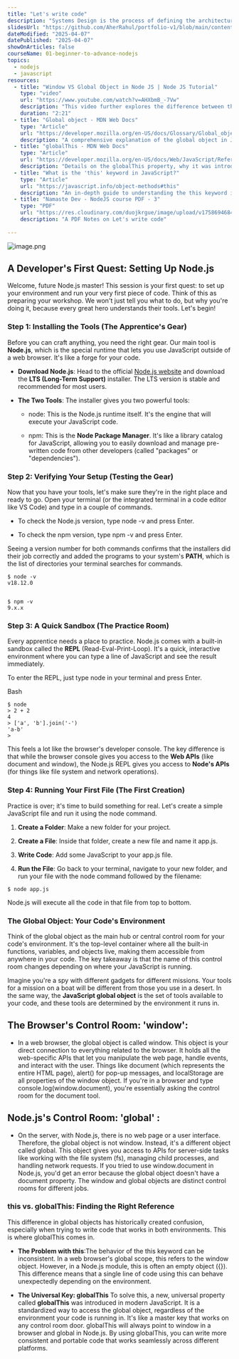 ```yaml
---
title: "Let's write code"
description: "Systems Design is the process of defining the architecture, components, modules, interfaces, and data for a system to satisfy specified requirements. It involves translating user requirements into a detailed blueprint that guides the implementation phase. The goal is to create a well-organized and efficient structure that meets the intended purpose while considering factors like scalability, maintainability, and performance."
slidesUrl: "https://github.com/AherRahul/portfolio-v1/blob/main/content/articles"
dateModified: "2025-04-07"
datePublished: "2025-04-07"
showOnArticles: false
courseName: 01-beginner-to-advance-nodejs
topics:
  - nodejs
  - javascript
resources:
  - title: "Window VS Global Object in Node JS | Node JS Tutorial"
    type: "video"
    url: "https://www.youtube.com/watch?v=AHXbmB_-7Vw"
    description: "This video further explores the difference between the window and global objects in Node.js."
    duration: "2:21"
  - title: "Global object - MDN Web Docs"
    type: "Article"
    url: "https://developer.mozilla.org/en-US/docs/Glossary/Global_object"
    description: "A comprehensive explanation of the global object in JavaScript, its variations across different environments (browser, Node.js, Web Workers), and its importance."
  - title: "globalThis - MDN Web Docs"
    type: "Article"
    url: "https://developer.mozilla.org/en-US/docs/Web/JavaScript/Reference/Global_Objects/globalThis"
    description: "Details on the globalThis property, why it was introduced, and how it provides a standardized way to access the global object in any JavaScript environment."
  - title: "What is the 'this' keyword in JavaScript?"
    type: "Article"
    url: "https://javascript.info/object-methods#this"
    description: "An in-depth guide to understanding the this keyword in JavaScript, its context, and how it behaves differently in various scenarios, including the global scope."
  - title: "Namaste Dev - NodeJS course PDF - 3"
    type: "PDF"
    url: "https://res.cloudinary.com/duojkrgue/image/upload/v1758694684/Portfolio/nodeJsCourse/PDF-Notes/Episode-03_compressed_qc6s1a.pdf"
    description: "A PDF Notes on Let's write code"
  
---
```


![image.png](https://res.cloudinary.com/duojkrgue/image/upload/v1757930702/Portfolio/nodeJsCourse/3_xveryy.png)


A Developer's First Quest: Setting Up Node.js
---------------------------------------------

Welcome, future Node.js master! This session is your first quest: to set up your environment and run your very first piece of code. Think of this as preparing your workshop. We won't just tell you what to do, but why you're doing it, because every great hero understands their tools. Let's begin!

### Step 1: Installing the Tools (The Apprentice's Gear)

Before you can craft anything, you need the right gear. Our main tool is **Node.js**, which is the special runtime that lets you use JavaScript outside of a web browser. It's like a forge for your code.

*   **Download Node.js**: Head to the official [Node.js website](https://nodejs.org/) and download the **LTS (Long-Term Support)** installer. The LTS version is stable and recommended for most users.
    
*   **The Two Tools**: The installer gives you two powerful tools:
    
    *   node: This is the Node.js runtime itself. It's the engine that will execute your JavaScript code.
        
    *   npm: This is the **Node Package Manager**. It's like a library catalog for JavaScript, allowing you to easily download and manage pre-written code from other developers (called "packages" or "dependencies").
        

### Step 2: Verifying Your Setup (Testing the Gear)

Now that you have your tools, let's make sure they're in the right place and ready to go. Open your terminal (or the integrated terminal in a code editor like VS Code) and type in a couple of commands.

*   To check the Node.js version, type node -v and press Enter.
    
*   To check the npm version, type npm -v and press Enter.
    

Seeing a version number for both commands confirms that the installers did their job correctly and added the programs to your system's **PATH**, which is the list of directories your terminal searches for commands.

```   
$ node -v  
v18.12.0  


$ npm -v  
9.x.x
```

### Step 3: A Quick Sandbox (The Practice Room)

Every apprentice needs a place to practice. Node.js comes with a built-in sandbox called the **REPL** (Read-Eval-Print-Loop). It's a quick, interactive environment where you can type a line of JavaScript and see the result immediately.

To enter the REPL, just type node in your terminal and press Enter.

Bash

```
$ node
> 2 + 2
4
> ['a', 'b'].join('-')
'a-b'
>   
```

This feels a lot like the browser's developer console. The key difference is that while the browser console gives you access to the **Web APIs** (like document and window), the Node.js REPL gives you access to **Node's APIs** (for things like file system and network operations).

### Step 4: Running Your First File (The First Creation)

Practice is over; it's time to build something for real. Let's create a simple JavaScript file and run it using the node command.

1.  **Create a Folder**: Make a new folder for your project.
    
2.  **Create a File**: Inside that folder, create a new file and name it app.js.
    
3.  **Write Code**: Add some JavaScript to your app.js file.
    
4.  **Run the File**: Go back to your terminal, navigate to your new folder, and run your file with the node command followed by the filename:
    
```   
$ node app.js
```

Node.js will execute all the code in that file from top to bottom.


### The Global Object: Your Code's Environment

Think of the global object as the main hub or central control room for your code's environment. It's the top-level container where all the built-in functions, variables, and objects live, making them accessible from anywhere in your code. The key takeaway is that the name of this control room changes depending on where your JavaScript is running.

Imagine you're a spy with different gadgets for different missions. Your tools for a mission on a boat will be different from those you use in a desert. In the same way, the **JavaScript global object** is the set of tools available to your code, and these tools are determined by the environment it runs in.

The Browser's Control Room: 'window':
---------------------------------------------
- In a web browser, the global object is called window. This object is your direct connection to everything related to the browser. It holds all the web-specific APIs   that let you manipulate the web page, handle events, and interact with the user. Things like document (which represents the entire HTML page), alert() for pop-up messages, and localStorage are all properties of the window object. If you're in a browser and type console.log(window.document), you're essentially asking the control room for the document tool.
    
Node.js's Control Room: 'global' :
---------------------------------------------
- On the server, with Node.js, there is no web page or a user interface. Therefore, the global object is not window. Instead, it's a different object called global. This object gives you access to APIs for server-side tasks like working with the file system (fs), managing child processes, and handling network requests. If you tried to use window.document in Node.js, you'd get an error because the global object doesn't have a document property. The window and global objects are distinct control rooms for different jobs.
    

### this vs. globalThis: Finding the Right Reference

This difference in global objects has historically created confusion, especially when trying to write code that works in both environments. This is where globalThis comes in.

*   **The Problem with this**:The behavior of the this keyword can be inconsistent. In a web browser's global scope, this refers to the window object. However, in a Node.js module, this is often an empty object ({}). This difference means that a single line of code using this can behave unexpectedly depending on the environment.
    
*   **The Universal Key: globalThis**  To solve this, a new, universal property called **globalThis** was introduced in modern JavaScript. It is a standardized way to access the global object, regardless of the environment your code is running in. It's like a master key that works on any control room door. globalThis will always point to window in a browser and global in Node.js. By using globalThis, you can write more consistent and portable code that works seamlessly across different platforms.
    
